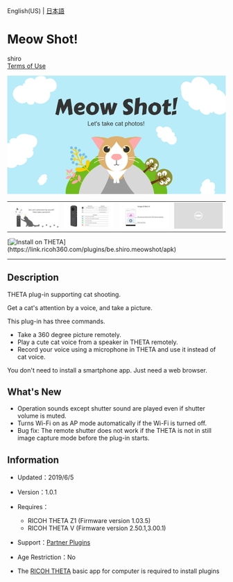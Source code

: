 English(US) | [日本語](README.ja.md)

# Meow Shot!
shiro  
[Terms of Use](https://github.com/shrhdk/meowshot)

<div align="center">
 <img src="1.png">

 <table>
  <tr>
   <td><img src="2.png"></td>
   <td><img src="3.png"></td>
   <td><img src="4.png"></td>
   <td><img src="../../resources/common/img/noimg.png"></td>
  </tr>
 </table>
</div>

[![Install on THETA](https://assets.ricoh360.com/image/upload/v1/front/theta/install-button.svg?)](https://link.ricoh360.com/plugins/be.shiro.meowshot/apk)

***

## Description
THETA plug-in supporting cat shooting.  
  
Get a cat's attention by a voice, and take a picture.  
  
This plug-in has three commands.  
* Take a 360 degree picture remotely.
* Play a cute cat voice from a speaker in THETA remotely.
* Record your voice using a microphone in THETA and use it instead of cat voice.
  
You don't need to install a smartphone app. Just need a web browser.  
  
## What's New
* Operation sounds except shutter sound are played even if shutter volume is muted.
* Turns Wi-Fi on as AP mode automatically if the Wi-Fi is turned off.
* Bug fix: The remote shutter does not work if the THETA is not in still image capture mode before the plug-in starts.

## Information
  * Updated：2019/6/5
  * Version：1.0.1
  * Requires：
    * RICOH THETA Z1 (Firmware version 1.03.5)
    * RICOH THETA V (Firmware version 2.50.1,3.00.1)
  * Support：[Partner Plugins](https://github.com/shrhdk/meowshot)
  * Age Restriction：No

* The [RICOH THETA](https://theta360.com/ja/about/application/pc.html#app-detail-01) basic app for computer is required to install plugins
